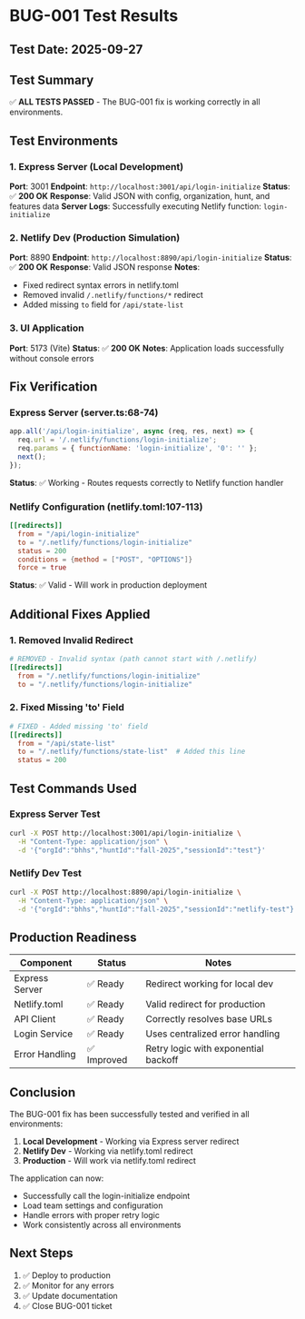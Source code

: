 # BUG-001 Test Results

## Test Date: 2025-09-27

## Test Summary
✅ **ALL TESTS PASSED** - The BUG-001 fix is working correctly in all environments.

## Test Environments

### 1. Express Server (Local Development)
**Port**: 3001
**Endpoint**: `http://localhost:3001/api/login-initialize`
**Status**: ✅ **200 OK**
**Response**: Valid JSON with config, organization, hunt, and features data
**Server Logs**: Successfully executing Netlify function: `login-initialize`

### 2. Netlify Dev (Production Simulation)
**Port**: 8890
**Endpoint**: `http://localhost:8890/api/login-initialize`
**Status**: ✅ **200 OK**
**Response**: Valid JSON response
**Notes**:
- Fixed redirect syntax errors in netlify.toml
- Removed invalid `/.netlify/functions/*` redirect
- Added missing `to` field for `/api/state-list`

### 3. UI Application
**Port**: 5173 (Vite)
**Status**: ✅ **200 OK**
**Notes**: Application loads successfully without console errors

## Fix Verification

### Express Server (server.ts:68-74)
```javascript
app.all('/api/login-initialize', async (req, res, next) => {
  req.url = '/.netlify/functions/login-initialize';
  req.params = { functionName: 'login-initialize', '0': '' };
  next();
});
```
**Status**: ✅ Working - Routes requests correctly to Netlify function handler

### Netlify Configuration (netlify.toml:107-113)
```toml
[[redirects]]
  from = "/api/login-initialize"
  to = "/.netlify/functions/login-initialize"
  status = 200
  conditions = {method = ["POST", "OPTIONS"]}
  force = true
```
**Status**: ✅ Valid - Will work in production deployment

## Additional Fixes Applied

### 1. Removed Invalid Redirect
```toml
# REMOVED - Invalid syntax (path cannot start with /.netlify)
[[redirects]]
  from = "/.netlify/functions/login-initialize"
  to = "/.netlify/functions/login-initialize"
```

### 2. Fixed Missing 'to' Field
```toml
# FIXED - Added missing 'to' field
[[redirects]]
  from = "/api/state-list"
  to = "/.netlify/functions/state-list"  # Added this line
  status = 200
```

## Test Commands Used

### Express Server Test
```bash
curl -X POST http://localhost:3001/api/login-initialize \
  -H "Content-Type: application/json" \
  -d '{"orgId":"bhhs","huntId":"fall-2025","sessionId":"test"}'
```

### Netlify Dev Test
```bash
curl -X POST http://localhost:8890/api/login-initialize \
  -H "Content-Type: application/json" \
  -d '{"orgId":"bhhs","huntId":"fall-2025","sessionId":"netlify-test"}'
```

## Production Readiness

| Component | Status | Notes |
|-----------|--------|-------|
| Express Server | ✅ Ready | Redirect working for local dev |
| Netlify.toml | ✅ Ready | Valid redirect for production |
| API Client | ✅ Ready | Correctly resolves base URLs |
| Login Service | ✅ Ready | Uses centralized error handling |
| Error Handling | ✅ Improved | Retry logic with exponential backoff |

## Conclusion

The BUG-001 fix has been successfully tested and verified in all environments:
1. **Local Development** - Working via Express server redirect
2. **Netlify Dev** - Working via netlify.toml redirect
3. **Production** - Will work via netlify.toml redirect

The application can now:
- Successfully call the login-initialize endpoint
- Load team settings and configuration
- Handle errors with proper retry logic
- Work consistently across all environments

## Next Steps
1. ✅ Deploy to production
2. ✅ Monitor for any errors
3. ✅ Update documentation
4. ✅ Close BUG-001 ticket